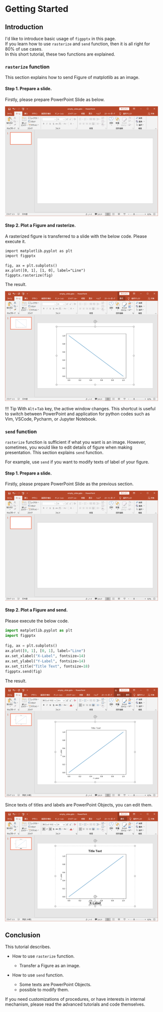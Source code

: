 # Getting Started

## Introduction
I'd like to introduce basic usage of ``figpptx`` in this page.  
If you learn how to use ``rasterize`` and ``send`` function, then
it is all right for 80% of use cases.  
In this short tutorial, these two functions are explained.


### ``rasterize`` function
This section explains how to send Figure of matplotlib as an image.

#### Step 1. Prepare a slide.

Firstly, please prepare PowerPoint Slide as below.

![empty_slide.png](./basic_img/empty_slide.png)


#### Step 2. Plot a Figure and rasterize.
A rasterized figure is transferred to a slide with the below code. 
Please execute it. 

```
import matplotlib.pyplot as plt
import figpptx

fig, ax = plt.subplots()
ax.plot([0, 1], [1, 0], label="Line") 
figpptx.rasterize(fig)
```

The result.

![rasterize.png](./basic_img/rasterize.png)


!!! Tip
    With ``Alt``+``Tab`` key, the active window changes.
    This shortcut is useful to switch between PowerPoint
    and application for python codes such as Vim, VSCode, Pycharm, or Jupyter Notebook. 


### ``send`` function
``rasterize`` function is sufficient if what you want is an image.
However, sometimes, you would like to edit details of figure
when making presentation.
This section explains ``send`` function.

For example, use ``send`` if you want to modify texts of label of your figure.


#### Step 1. Prepare a slide.

Firstly, please prepare PowerPoint Slide as the previous section. 

![empty_slide.png](./basic_img/empty_slide.png)

#### Step 2. Plot a Figure and send.
Please execute the below code.

```python
import matplotlib.pyplot as plt
import figpptx

fig, ax = plt.subplots()
ax.plot([0, 1], [0, 1], label="Line") 
ax.set_xlabel("X-Label", fontsize=14)
ax.set_ylabel("Y-Label", fontsize=14)
ax.set_title("Title Text", fontsize=18)
figpptx.send(fig)
```

The result.

![send1.png](./basic_img/send1.png)

Since texts of titles and labels are PowerPoint Objects, you can edit them.

![send2.png](./basic_img/send2.png)


## Conclusion 
This tutorial describes.

* How to use ``rasterize`` function.
    - Transfer a Figure as an image.

* How to use ``send`` function.
    - Some texts are PowerPoint Objects.
    - possible to modify them.  

If you need customizations of procedures, or have interests in internal mechanism, 
please read the advanced tutorials and code themselves.
